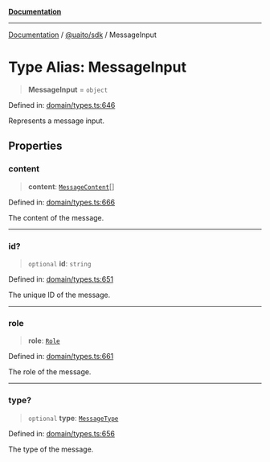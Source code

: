 [**Documentation**](../../../README.md)

***

[Documentation](../../../README.md) / [@uaito/sdk](../README.md) / MessageInput

# Type Alias: MessageInput

> **MessageInput** = `object`

Defined in: [domain/types.ts:646](https://github.com/elribonazo/uaito/blob/0785510d8ad92c6f9514ad770b3e81162500e4a0/packages/sdk/src/domain/types.ts#L646)

Represents a message input.

## Properties

### content

> **content**: [`MessageContent`](MessageContent.md)[]

Defined in: [domain/types.ts:666](https://github.com/elribonazo/uaito/blob/0785510d8ad92c6f9514ad770b3e81162500e4a0/packages/sdk/src/domain/types.ts#L666)

The content of the message.

***

### id?

> `optional` **id**: `string`

Defined in: [domain/types.ts:651](https://github.com/elribonazo/uaito/blob/0785510d8ad92c6f9514ad770b3e81162500e4a0/packages/sdk/src/domain/types.ts#L651)

The unique ID of the message.

***

### role

> **role**: [`Role`](Role.md)

Defined in: [domain/types.ts:661](https://github.com/elribonazo/uaito/blob/0785510d8ad92c6f9514ad770b3e81162500e4a0/packages/sdk/src/domain/types.ts#L661)

The role of the message.

***

### type?

> `optional` **type**: [`MessageType`](MessageType.md)

Defined in: [domain/types.ts:656](https://github.com/elribonazo/uaito/blob/0785510d8ad92c6f9514ad770b3e81162500e4a0/packages/sdk/src/domain/types.ts#L656)

The type of the message.

